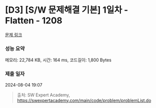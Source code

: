 # [D3] [S/W 문제해결 기본] 1일차 - Flatten - 1208 

[문제 링크](https://swexpertacademy.com/main/code/problem/problemDetail.do?contestProbId=AV139KOaABgCFAYh) 

### 성능 요약

메모리: 22,784 KB, 시간: 164 ms, 코드길이: 1,800 Bytes

### 제출 일자

2024-08-04 19:07



> 출처: SW Expert Academy, https://swexpertacademy.com/main/code/problem/problemList.do